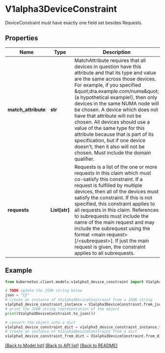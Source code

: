 # V1alpha3DeviceConstraint

DeviceConstraint must have exactly one field set besides Requests.

## Properties

Name | Type | Description | Notes
------------ | ------------- | ------------- | -------------
**match_attribute** | **str** | MatchAttribute requires that all devices in question have this attribute and that its type and value are the same across those devices.  For example, if you specified \&quot;dra.example.com/numa\&quot; (a hypothetical example!), then only devices in the same NUMA node will be chosen. A device which does not have that attribute will not be chosen. All devices should use a value of the same type for this attribute because that is part of its specification, but if one device doesn&#39;t, then it also will not be chosen.  Must include the domain qualifier. | [optional] 
**requests** | **List[str]** | Requests is a list of the one or more requests in this claim which must co-satisfy this constraint. If a request is fulfilled by multiple devices, then all of the devices must satisfy the constraint. If this is not specified, this constraint applies to all requests in this claim.  References to subrequests must include the name of the main request and may include the subrequest using the format &lt;main request&gt;[/&lt;subrequest&gt;]. If just the main request is given, the constraint applies to all subrequests. | [optional] 

## Example

```python
from kubernetes.client.models.v1alpha3_device_constraint import V1alpha3DeviceConstraint

# TODO update the JSON string below
json = "{}"
# create an instance of V1alpha3DeviceConstraint from a JSON string
v1alpha3_device_constraint_instance = V1alpha3DeviceConstraint.from_json(json)
# print the JSON string representation of the object
print(V1alpha3DeviceConstraint.to_json())

# convert the object into a dict
v1alpha3_device_constraint_dict = v1alpha3_device_constraint_instance.to_dict()
# create an instance of V1alpha3DeviceConstraint from a dict
v1alpha3_device_constraint_from_dict = V1alpha3DeviceConstraint.from_dict(v1alpha3_device_constraint_dict)
```
[[Back to Model list]](../README.md#documentation-for-models) [[Back to API list]](../README.md#documentation-for-api-endpoints) [[Back to README]](../README.md)



